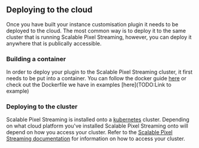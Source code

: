 ## Deploying to the cloud

Once you have built your instance customisation plugin it needs to be deployed to the cloud. The most common way is to deploy it to the same cluster that is running Scalable Pixel Streaming, however, you can deploy it anywhere that is publically accessible.

### Building a container 

In order to deploy your plugin to the Scalable Pixel Streaming cluster, it first needs to be put into a container. You can follow the docker guide [here](https://docs.docker.com/language/golang/build-images/) or check out the Dockerfile we have in examples [here](TODO:Link to example)

### Deploying to the cluster

Scalable Pixel Streaming is installed onto a [kubernetes](https://kubernetes.io/) cluster. Depending on what cloud platform you've installed Scalable Pixel Streaming onto will depend on how you access your cluster. Refer to the [Scalable Pixel Streaming documentation](http://docs.beta.scalablestreaming.io/) for information on how to access your cluster.


